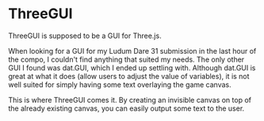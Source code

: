 # ThreeGUI
ThreeGUI is supposed to be a GUI for Three.js.

When looking for a GUI for my Ludum Dare 31 submission in the last hour of the compo, I couldn't find anything that suited my needs.
The only other GUI I found was dat.GUI, which I ended up settling with. Although dat.GUI is great at what it does (allow users to adjust the value of variables), it is not well suited for simply having some text overlaying the game canvas.

This is where ThreeGUI comes it. By creating an invisible canvas on top of the already existing canvas, you can easily output some text to the user.
